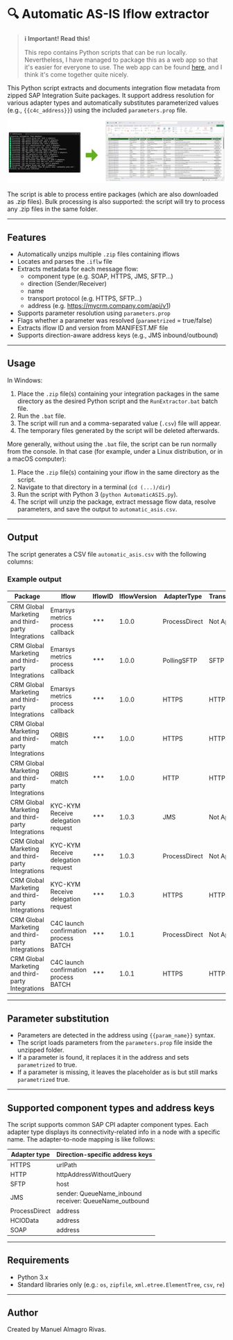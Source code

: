 # 🔍 Automatic AS-IS Iflow extractor

> **ℹ️ Important! Read this!**
>
> This repo contains Python scripts that can be run locally. Nevertheless, I have managed to package this as a web app so that it's easier for everyone to use. The web app can be found [here](https://integration-report.streamlit.app/), and I think it's come together quite nicely.


This Python script extracts and documents integration flow metadata from zipped SAP Integration Suite packages. It support address resolution for various adapter types and automatically substitutes parameterized values (e.g., `{{c4c_address}}`) using the included `parameters.prop` file.

![Example of the script working and resulting file imported into Excel](https://github.com/malmriv/malmriv.github.io/blob/master/images/ScreenshotASIS.png?raw=true)

The script is able to process entire packages (which are also downloaded as .zip files). Bulk processing is also supported: the script will try to process any .zip files in the same folder.

---

## Features

- Automatically unzips multiple `.zip` files containing iflows  
- Locates and parses the `.iflw` file  
- Extracts metadata for each message flow:  
  - component type (e.g. SOAP, HTTPS, JMS, SFTP...)
  - direction  (Sender/Receiver)
  - name  
  - transport protocol (e.g. HTTPS, SFTP...)  
  - address (e.g. https://mycrm.company.com/api/v1)
- Supports parameter resolution using `parameters.prop`
- Flags whether a parameter was resolved (`parametrized` = true/false)
- Extracts iflow ID and version from MANIFEST.MF file
- Supports direction-aware address keys (e.g., JMS inbound/outbound)  

---

## Usage

In Windows:
1. Place the `.zip` file(s) containing your integration packages in the same directory as the desired Python script and the `RunExtractor.bat` batch file.
2. Run the `.bat` file.
3. The script will run and a comma-separated value (`.csv`) file will appear.
4. The temporary files generated by the script will be deleted afterwards.

More generally, without using the `.bat` file, the script can be run normally from the console. In that case (for example, under a Linux distribution, or in a macOS computer):
1. Place the `.zip` file(s) containing your iflow in the same directory as the script.
2. Navigate to that directory in a terminal (`cd (...)/dir`)
3. Run the script with Python 3 (`python AutomaticASIS.py`).  
4. The script will unzip the package, extract message flow data, resolve parameters, and save the output to `automatic_asis.csv`.  
---

## Output

The script generates a CSV file `automatic_asis.csv` with the following columns:

### Example output

| Package                                          | Iflow                                   | IflowID           | IflowVersion | AdapterType  | TransportProtocol | AdapterDirection | AdapterName                          | AdapterVersion | AdapterAddress             | IsParametrized |
|--------------------------------------------------|------------------------------------------|-------------------|--------------|---------------|--------------------|------------------|----------------------------------------|----------------|----------------------------|----------------|
| CRM Global Marketing and third-party Integrations | Emarsys metrics process callback         | ***               | 1.0.0        | ProcessDirect | Not Applicable     | Receiver         | ProcessDirect                          | 1.1            | ***                        | True           |
| CRM Global Marketing and third-party Integrations | Emarsys metrics process callback         | ***               | 1.0.0        | PollingSFTP   | SFTP               | Sender           | SFTP                                   | 1.7            |                            | False          |
| CRM Global Marketing and third-party Integrations | Emarsys metrics process callback         | ***               | 1.0.0        | HTTPS         | HTTPS              | Sender           | HTTPS                                  | 1.5            | ***                        | True           |
| CRM Global Marketing and third-party Integrations | ORBIS match                              | ***               | 1.0.0        | HTTPS         | HTTPS              | Sender           | HTTPS                                  | 1.4            | ***                        | False          |
| CRM Global Marketing and third-party Integrations | ORBIS match                              | ***               | 1.0.0        | HTTP          | HTTP               | Receiver         | HTTP                                   | 1.14           | ***                        | True           |
| CRM Global Marketing and third-party Integrations | KYC-KYM Receive delegation request       | ***               | 1.0.3        | JMS           | Not Applicable     | Receiver         | JMS_LOCAL                              | 1.6            | ***                        | True           |
| CRM Global Marketing and third-party Integrations | KYC-KYM Receive delegation request       | ***               | 1.0.3        | ProcessDirect | Not Applicable     | Sender           | ProcessDirect                          | 1.1            | ***                        | True           |
| CRM Global Marketing and third-party Integrations | KYC-KYM Receive delegation request       | ***               | 1.0.3        | HTTPS         | HTTPS              | Sender           | HTTPS                                  | 1.5            | ***                        | True           |
| CRM Global Marketing and third-party Integrations | C4C launch confirmation process BATCH    | ***               | 1.0.1        | ProcessDirect | Not Applicable     | Receiver         | ProcessDirect_launchConfirmationEmail | 1.1            | ***                        | False          |
| CRM Global Marketing and third-party Integrations | C4C launch confirmation process BATCH    | ***               | 1.0.1        | HTTPS         | HTTPS              | Sender           | HTTPS                                  | 1.5            | ***                        | True           |



---

## Parameter substitution

- Parameters are detected in the address using `{{param_name}}` syntax.  
- The script loads parameters from the `parameters.prop` file inside the unzipped folder.  
- If a parameter is found, it replaces it in the address and sets `parametrized` to true.  
- If a parameter is missing, it leaves the placeholder as is but still marks `parametrized` true.  

---

## Supported component types and address keys

The script supports common SAP CPI adapter component types. Each adapter type displays its connectivity-related info in a node with a specific name. The adapter-to-node mapping is like follows:

| Adapter type | Direction-specific address keys                    |
|----------------|---------------------------------------------------|
| HTTPS          | urlPath                                           |
| HTTP           | httpAddressWithoutQuery                           |
| SFTP           | host                                              |
| JMS            | sender: QueueName_inbound<br>receiver: QueueName_outbound |
| ProcessDirect  | address                                           |
| HCIOData       | address                                           |
| SOAP           | address                                           |

---

## Requirements

- Python 3.x  
- Standard libraries only (e.g.: `os`, `zipfile`, `xml.etree.ElementTree`, `csv`, `re`)  

---

## Author

Created by Manuel Almagro Rivas.

